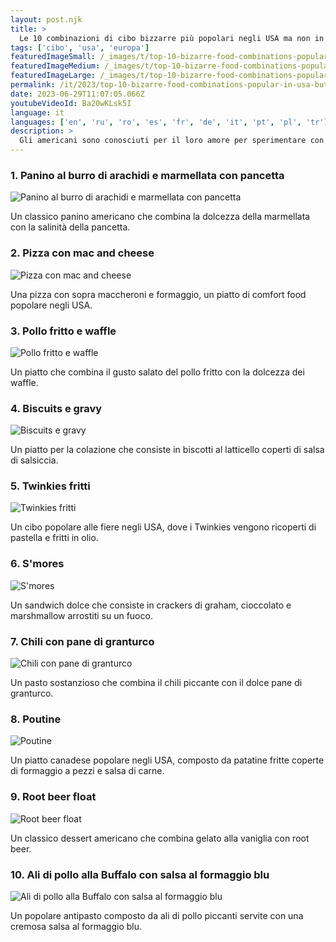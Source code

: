 ```yaml
---
layout: post.njk
title: >
  Le 10 combinazioni di cibo bizzarre più popolari negli USA ma non in Europa
tags: ['cibo', 'usa', 'europa']
featuredImageSmall: /_images/t/top-10-bizarre-food-combinations-popular-in-usa-but-not-in-europe-cover-it-small.webp
featuredImageMedium: /_images/t/top-10-bizarre-food-combinations-popular-in-usa-but-not-in-europe-cover-it-medium.webp
featuredImageLarge: /_images/t/top-10-bizarre-food-combinations-popular-in-usa-but-not-in-europe-cover-it-large.webp
permalink: /it/2023/top-10-bizarre-food-combinations-popular-in-usa-but-not-in-europe.html
date: 2023-06-29T11:07:05.066Z
youtubeVideoId: Ba20wKLsk5I
language: it
languages: ['en', 'ru', 'ro', 'es', 'fr', 'de', 'it', 'pt', 'pl', 'tr']
description: >
  Gli americani sono conosciuti per il loro amore per sperimentare con il cibo. Ecco le 10 combinazioni di cibo bizzarre più popolari negli USA ma non in Europa.
---
```


### 1. Panino al burro di arachidi e marmellata con pancetta

![Panino al burro di arachidi e marmellata con pancetta](/_images/a/a0eb692c81e895da588bbfe4ab784214-medium.webp)

Un classico panino americano che combina la dolcezza della marmellata con la salinità della pancetta.

### 2. Pizza con mac and cheese

![Pizza con mac and cheese](/_images/2/2301f50b4aca66dbcaafae0fd639f484-medium.webp)

Una pizza con sopra maccheroni e formaggio, un piatto di comfort food popolare negli USA.

### 3. Pollo fritto e waffle

![Pollo fritto e waffle](/_images/f/f94e42fc86544e96bc579b16f492b578-medium.webp)

Un piatto che combina il gusto salato del pollo fritto con la dolcezza dei waffle.

### 4. Biscuits e gravy

![Biscuits e gravy](/_images/8/8ce3418d3efaab8ca22d0bb07f73f2fd-medium.webp)

Un piatto per la colazione che consiste in biscotti al latticello coperti di salsa di salsiccia.

### 5. Twinkies fritti

![Twinkies fritti](/_images/1/1896de5e26917695fee71eef96673231-medium.webp)

Un cibo popolare alle fiere negli USA, dove i Twinkies vengono ricoperti di pastella e fritti in olio.

### 6. S'mores

![S'mores](/_images/9/9dc43989366921bb02a1ef4804321bbf-medium.webp)

Un sandwich dolce che consiste in crackers di graham, cioccolato e marshmallow arrostiti su un fuoco.

### 7. Chili con pane di granturco

![Chili con pane di granturco](/_images/6/6b7a1a8251fb452fdd8c5bdaa7bfddf1-medium.webp)

Un pasto sostanzioso che combina il chili piccante con il dolce pane di granturco.

### 8. Poutine

![Poutine](/_images/8/8a643d0bfd515093169e62fd0f5c3f49-medium.webp)

Un piatto canadese popolare negli USA, composto da patatine fritte coperte di formaggio a pezzi e salsa di carne.

### 9. Root beer float

![Root beer float](/_images/e/e906fd65ceb8b5dd35a993ab5f1fbed6-medium.webp)

Un classico dessert americano che combina gelato alla vaniglia con root beer.

### 10. Ali di pollo alla Buffalo con salsa al formaggio blu

![Ali di pollo alla Buffalo con salsa al formaggio blu](/_images/9/9085884832798a666a0c5189fdf53de2-medium.webp)

Un popolare antipasto composto da ali di pollo piccanti servite con una cremosa salsa al formaggio blu.


